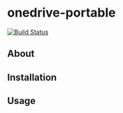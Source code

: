 # onedrive-portable

[![Build Status](https://travis-ci.org/mikar/onedrive-portable.svg?branch=master)](https://travis-ci.org/mikar/onedrive-portable)

## About

## Installation

## Usage

[QFileSystemModel]: http://doc.qt.io/qt-5/qfilesystemmodel.html